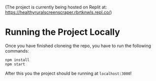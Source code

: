 (The project is currently being hosted on Replit at: https://healthyruralscreenscraper.rbrtknwls.repl.co/)

# Running the Project Locally
Once you have finished cloneing the repo, you have to run the following commands:
```
npm install
npm start
```
After this you the project should be running at `localhost:3000`!
